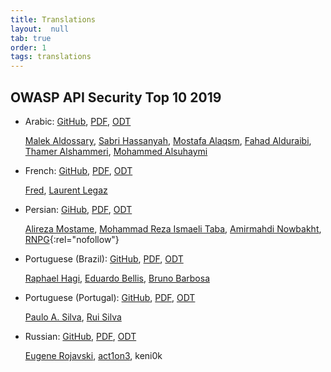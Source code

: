 ```yaml
---
title: Translations
layout:  null
tab: true
order: 1
tags: translations
---
```


## OWASP API Security Top 10 2019

* Arabic: [GitHub][7], [PDF][8], [ODT][9]

  [Malek Aldossary], [Sabri Hassanyah], [Mostafa Alaqsm], [Fahad Alduraibi],
  [Thamer Alshammeri], [Mohammed Alsuhaymi]
* French: [GitHub][13], [PDF][14], [ODT][15]

  [Fred][datakime], [Laurent Legaz]
* Persian: [GiHub][16], [PDF][17], [ODT][18]

  [Alireza Mostame], [Mohammad Reza Ismaeli Taba], [Amirmahdi Nowbakht],
  [RNPG](https://www.linkedin.com/company/raspina-net-pars/){:rel="nofollow"}
* Portuguese (Brazil): [GitHub][1], [PDF][2], [ODT][3]

  [Raphael Hagi][raphael-hagi], [Eduardo Bellis][eduardo-bellis],
  [Bruno Barbosa][bruno-barbosa]
* Portuguese (Portugal): [GitHub][4], [PDF][5], [ODT][6]

  [Paulo A. Silva][pauloasilva], [Rui Silva][rui-silva]
* Russian: [GitHub][10], [PDF][11], [ODT][12]

  [Eugene Rojavski], [act1on3], keni0k

[1]: https://github.com/OWASP/API-Security/tree/master/2019/pt-br/src
[2]: https://github.com/OWASP/API-Security/raw/master/2019/pt-br/dist/owasp-api-security-top-10-pt-br.pdf
[3]: https://github.com/OWASP/API-Security/raw/master/2019/pt-br/dist/owasp-api-security-top-10-pt-br.odt
[4]: https://github.com/OWASP/API-Security/tree/master/2019/pt-pt/src
[5]: https://github.com/OWASP/API-Security/raw/master/2019/pt-pt/dist/owasp-api-security-top-10.pdf
[6]: https://github.com/OWASP/API-Security/raw/master/2019/pt-pt/dist/owasp-api-security-top-10.odt
[7]: https://github.com/OWASP/API-Security/tree/master/2019/ar/src
[8]: https://github.com/OWASP/API-Security/blob/master/2019/ar/dist/owasp-api-security-top-10-ar.pdf
[9]: https://github.com/OWASP/API-Security/blob/master/2019/ar/dist/owasp-api-security-top-10-ar.odt
[10]: https://github.com/OWASP/API-Security/tree/master/2019/ru/src
[11]: https://github.com/OWASP/API-Security/raw/master/2019/ru/dist/owasp-api-security-top-10.pdf
[12]: https://github.com/OWASP/API-Security/raw/master/2019/ru/dist/owasp-api-security-top-10.odt
[13]: https://github.com/OWASP/API-Security/tree/master/2019/fr/src
[14]: https://github.com/OWASP/API-Security/raw/master/2019/fr/dist/owasp-api-security-top-10.pdf
[15]: https://github.com/OWASP/API-Security/raw/master/2019/fr/dist/owasp-api-security-top-10.odt
[16]: https://github.com/OWASP/API-Security/tree/master/2019/fa/src
[17]: https://github.com/OWASP/API-Security/raw/master/2019/fa/dist/owasp-api-security-top-10.pdf
[18]: https://github.com/OWASP/API-Security/raw/master/2019/fa/dist/owasp-api-security-top-10.odt
[raphael-hagi]: https://www.linkedin.com/in/raphael-hagi/
[eduardo-bellis]: https://www.linkedin.com/in/eduardo-bellis-92482534/
[bruno-barbosa]: https://www.linkedin.com/in/bbarbosa85/
[pauloasilva]: https://www.linkedin.com/in/devpauloasilva/
[rui-silva]: https://www.linkedin.com/in/rspro/
[Malek Aldossary]: http://twitter.com/malajab
[Sabri Hassanyah]: https://twitter.com/kingsabri
[Mostafa Alaqsm]: https://twitter.com/malaqsm
[Fahad Alduraibi]: https://twitter.com/fahad_alduraibi
[Thamer Alshammeri]: https://twitter.com/t44t_
[Mohammed Alsuhaymi]: https://twitter.com/msuhaymi
[Eugene Rojavski]: https://twitter.com/eugenerojavski
[act1on3]: https://twitter.com/act1on3
[datakime]: https://github.com/datakime
[Laurent Legaz]: https://www.linkedin.com/in/laurent-legaz-aa580a82/
[Alireza Mostame]: https://www.linkedin.com/in/alireza-mostame-29970b242
[Mohammad Reza Ismaeli Taba]: https://www.linkedin.com/in/rezataba
[Amirmahdi Nowbakht]: https://www.linkedin.com/in/amirmahdi-nowbakht-3b8865200
